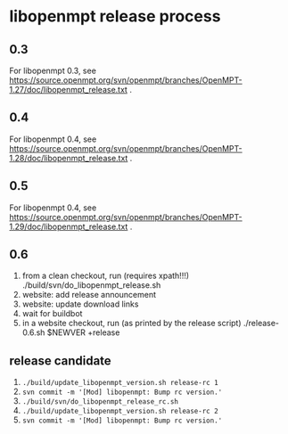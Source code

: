 libopenmpt release process
==========================

0.3
---

For libopenmpt 0.3, see
https://source.openmpt.org/svn/openmpt/branches/OpenMPT-1.27/doc/libopenmpt_release.txt
.

0.4
---

For libopenmpt 0.4, see
https://source.openmpt.org/svn/openmpt/branches/OpenMPT-1.28/doc/libopenmpt_release.txt
.

0.5
---

For libopenmpt 0.4, see
https://source.openmpt.org/svn/openmpt/branches/OpenMPT-1.29/doc/libopenmpt_release.txt
.

0.6
---

 1. from a clean checkout, run (requires xpath!!!)
        ./build/svn/do_libopenmpt_release.sh
 2. website: add release announcement
 3. website: update download links
 4. wait for buildbot
 5. in a website checkout, run (as printed by the release script)
        ./release-0.6.sh $NEWVER +release

release candidate
-----------------

 1. `./build/update_libopenmpt_version.sh release-rc 1`
 2. `svn commit -m '[Mod] libopenmpt: Bump rc version.'`
 3. `./build/svn/do_libopenmpt_release_rc.sh`
 4. `./build/update_libopenmpt_version.sh release-rc 2`
 5. `svn commit -m '[Mod] libopenmpt: Bump rc version.'`

